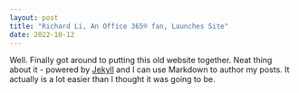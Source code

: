 ```yaml
---
layout: post
title: "Richard Li, An Office 365® fan, Launches Site"
date: 2022-10-12
---
```


Well. Finally got around to putting this old website together. Neat thing about it - powered by [Jekyll](http://jekyllrb.com) and I can use Markdown to author my posts. It actually is a lot easier than I thought it was going to be.
